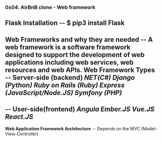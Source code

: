 ### 0x04. AirBnB clone - Web framework

<b> Flask Installation </b>
-- $ pip3 install Flask
---

<b> Web Frameworks and why they are needed </b>
-- A web framework is a software framework designed to support the development of web applications including web services, web resources and web APIs.
<b> Web Framework Types </b>
-- Server-side (backend)
***NET(C#)***
***Django (Python)***
***Ruby on Rails (Ruby)***
***Express (JavaScript/Node.JS)***
***Symfony (PHP)***
---
-- User-side(frontend)
***Angula***
***Ember.JS***
***Vue.JS***
***React.JS***
---

<b>Web Application Framework Architecture</b>
-- Depends on the MVC (Model-View-Controller)
